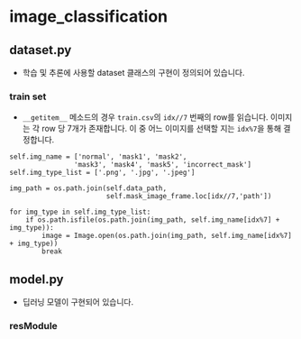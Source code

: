 # image_classification

## dataset.py
- 학습 및 추론에 사용할 dataset 클래스의 구현이 정의되어 있습니다. 

### train set
-  `__getitem__` 메소드의 경우 `train.csv`의 `idx//7` 번째의 row를 읽습니다. 
 이미지는 각 row 당 7개가 존재합니다. 
 이 중 어느 이미지를 선택할 지는 `idx%7`을 통해 결정합니다.

```python3
self.img_name = ['normal', 'mask1', 'mask2', 
                'mask3', 'mask4', 'mask5', 'incorrect_mask']
self.img_type_list = ['.png', '.jpg', '.jpeg']

img_path = os.path.join(self.data_path, 
                        self.mask_image_frame.loc[idx//7,'path'])
        
for img_type in self.img_type_list:
    if os.path.isfile(os.path.join(img_path, self.img_name[idx%7] + img_type)):
        image = Image.open(os.path.join(img_path, self.img_name[idx%7] + img_type))
        break
```
## model.py
- 딥러닝 모델이 구현되어 있습니다.

### resModule
